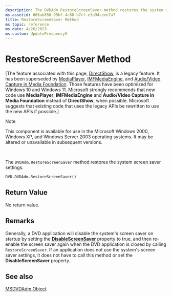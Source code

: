 ```yaml
---
description: The DVDAdm.RestoreScreenSaver method restores the system screen saver settings.
ms.assetid: 606ab850-95bf-4c60-b7cf-e3a94ceee7a7
title: RestoreScreenSaver Method
ms.topic: reference
ms.date: 4/26/2023
ms.custom: UpdateFrequency5
---
```


# RestoreScreenSaver Method

\[The feature associated with this page, [DirectShow](/windows/win32/directshow/directshow), is a legacy feature. It has been superseded by [MediaPlayer](/uwp/api/Windows.Media.Playback.MediaPlayer), [IMFMediaEngine](/windows/win32/api/mfmediaengine/nn-mfmediaengine-imfmediaengine), and [Audio/Video Capture in Media Foundation](windows/win32/medfound/audio-video-capture-in-media-foundation). Those features have been optimized for Windows 10 and Windows 11. Microsoft strongly recommends that new code use **MediaPlayer**, **IMFMediaEngine** and **Audio/Video Capture in Media Foundation** instead of **DirectShow**, when possible. Microsoft suggests that existing code that uses the legacy APIs be rewritten to use the new APIs if possible.\]

> [!Note]  
> This component is available for use in the Microsoft Windows 2000, Windows XP, and Windows Server 2003 operating systems. It may be altered or unavailable in subsequent versions.

 

The `DVDAdm.RestoreScreenSaver` method restores the system screen saver settings.

``` syntax
DVD.DVDAdm.RestoreScreenSaver()
```

## Return Value

No return value.

## Remarks

Generally, a DVD application will disable the system's screen saver on startup by setting the [**DisableScreenSaver**](disablescreensaver-property.md) property to true, and then re-enable the screen saver again when the DVD application is closed by calling `RestoreScreenSaver`. If an application does not use the system's screen saver settings, it does not have to call this method or set the **DisableScreenSaver** property.

## See also

<dl> <dt>

[MSDVDAdm Object](msdvdadm-object.md)
</dt> </dl>

 

 



